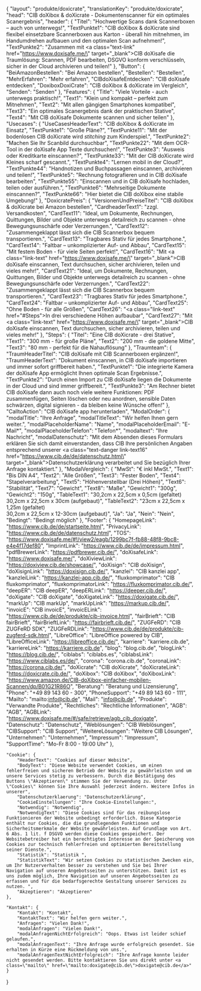 {
    "layout": "produkte/doxicrate",
	"translationKey": "produkte/doxicrate",
    "head": "CIB doXibox & doXicrate - Dokumentenscanner für ein optimales Scanergebnis",
    "header": {
        "Titel": "Hochwertige Scans dank Scannerboxen – auch von unterwegs!",
        "TextPunkte1": "CIB doXibox & doXicrate sind flexibel einsetzbare Scannerboxen aus Karton - überall hin mitnehmen, im Handumdrehen aufbauen und den optimalen Scan aufnehmen!",
        "TextPunkte2": "Zusammen mit <a class=\"text-link\" href=\"https://www.doxisafe.me/\" target=\"_blank\">CIB doXisafe</a> die Traumlösung: Scannen, PDF bearbeiten, DSGVO konform verschlüsseln, sicher in der Cloud archivieren und teilen!"
    },
    "Button": {
        "BeiAmazonBestellen": "Bei Amazon bestellen",
        "Bestellen": "Bestellen",
        "MehrErfahren": "Mehr erfahren",
        "CIBdoXisafeEntdecken": "CIB doXisafe entdecken",
        "DoxiboxDoxiCrate": "CIB doXibox & doXicrate im Vergleich",
        "Senden": "Senden"
    },
    "Features": {
        "Title": "Viele Vorteile - auch unterwegs praktisch!",
        "Text1": "Klein und kompakt – perfekt zum Mitnehmen",
        "Text2": "Mit allen gängigen Smartphones kompatibel",
        "Text3": "Ein optimales Scanergebnis dank der praktischen Stative",
        "Text4": "Mit CIB doXisafe Dokumente scannen und sicher teilen"
    },
    "Usecases": {
        "UseCasesHeaderText": "CIB doXibox & doXicrate im Einsatz",
        "TextPunkte1": "Große Pläne?",
        "TextPunkte11": "Mit der bodenlosen CIB doXicrate wird <i>stitching</i> zum Kinderspiel.",
        "TextPunkte2": "Machen Sie Ihr Scanbild durchsuchbar",
        "TextPunkte22": "Mit dem OCR-Tool in der doXisafe App Texte durchsuchen!",
        "TextPunkte3": "Ausweis oder Kreditkarte einscannen?",
        "TextPunkte33": "Mit der CIB doXicrate wird Kleines scharf gescannt.",
        "TextPunkte4": "Lernen mobil in der Cloud?",
        "TextPunkte44": "Handnotizen und Buchpassagen einscannen, archivieren und teilen!",
        "TextPunkte5": "Rechnung fotografieren und in CIB doXisafe bearbeiten",
        "TextPunkte55": "Einscannen und in CIB doXisafe hochladen, teilen oder ausführen.",
        "TextPunkte6": "Mehrseitige Dokumente einscannen?",
        "TextPunkte66": "Hier bietet die CIB doXibox eine stabile Umgebung!"
    },
    "DoxicratePreis": {
        "VersionenUndPreiseTitel": "CIB doXibox & doXicrate bei Amazon bestellen",
        "CardheaderText1": "zzgl. Versandkosten",
        "CardText11": "Ideal, um Dokumente, Rechnungen, Quittungen, Bilder und Objekte unterwegs detailreich zu scannen - ohne Bewegungsunschärfe oder Verzerrungen.",
        "CardText12": "Zusammengeklappt lässt sich die CIB Scannerbox bequem transportieren.",
        "CardText13": "Tragbares Stativ für jedes Smartphone.",
        "CardText14": "Faltbar – unkomplizierter Auf- und Abbau",
        "CardText15": "Mit festem Boden - für viele Seiten perfekt!",
        "CardText16": "Mit <a class=\"link-text\" href=\"https://www.doxisafe.me/\" target=\"_blank\">CIB doXisafe</a> einscannen, Text durchsuchen, sicher archivieren, teilen und vieles mehr!",
        "CardText21": "Ideal, um Dokumente, Rechnungen, Quittungen, Bilder und Objekte unterwegs detailreich zu scannen - ohne Bewegungsunschärfe oder Verzerrungen.",
        "CardText22": "Zusammengeklappt lässt sich die CIB Scannerbox bequem transportieren.",
        "CardText23": "Tragbares Stativ für jedes Smartphone.",
        "CardText24": "Faltbar – unkomplizierter Auf- und Abbau",
        "CardText25": "Ohne Boden - für alle Größen",
        "CardText26": "<a class=\"link-text\" href=\"#Steps\">In drei verschiedene Höhen aufbaubar</a>",
        "CardText27": "Mit <a class=\"link-text\" href=\"https://www.doxisafe.me/\" target=\"_blank\">CIB doXisafe</a> einscannen, Text durchsuchen, sicher archivieren, teilen und vieles mehr!"
    },
    "Steps": {
        "Titel": "Eine CIB doXicrate - drei Stative",
        "Text1": "300 mm - für große Pläne",
        "Text2": "200 mm - die goldene Mitte",
        "Text3": "80 mm - perfekt für die Nahauflösung"
    },
    "Traumteam": {
        "TraumHeaderTitel": "CIB doXisafe mit CIB Scannerboxen ergänzen!",
        "TraumHeaderText": "Dokument einscannen, in CIB doXisafe importieren und immer sofort griffbereit haben.",
        "TextPunkte1": "Die integrierte Kamera der doXisafe App ermöglicht Ihnen optimale Scan Ergebnisse.",
        "TextPunkte2": "Durch einen Import zu CIB doXisafe liegen die Dokumente in der Cloud und sind immer griffbereit.",
        "TextPunkte3": "Am Rechner bietet CIB doXisafe dann auch noch viele weitere Funktionen: PDF zusammenfügen, Seiten löschen oder neu anordnen, sensible Daten schwärzen, digital signieren - da bleiben keine Wünsche offen!"
    },
    "CalltoAction": "CIB doXisafe app herunterladen",
    "ModalOrder": {
        "modalTitle": "Ihre Anfrage",
        "modalTitleText": "Wir helfen Ihnen gern weiter.",
        "modalPlaceholderName": "Name",
        "modalPlaceholderEmail": "E-Mail*",
        "modalPlaceholderTelefon": "Telefon*",
        "modaltext": "Ihre Nachricht",
        "modalDatenschutz": "Mit dem Absenden dieses Formulars erklären Sie sich damit einverstanden, dass CIB Ihre persönlichen Angaben entsprechend unserer <a class=\"text-danger link-text16\" href=\"https://www.cib.de/de/datenschutz.html\" target=\"_blank\">Datenschutzerklärung</a> verarbeitet und Sie bezüglich Ihrer Anfrage kontaktiert."
    },
    "ModalVergleich": {
        "MwSt": "€ inkl MwSt.",
        "Text1": "Bis DIN A4",
        "Text2": "Alle Größen",
        "Text3": "Fester Boden",
        "Text4": "Stapelverarbeitung",
        "Text5": "Höhenverstellbar (Drei Höhen)",
        "Text6": "Stabilität",
        "Text7": "Gewicht",
        "Text8": "Maße",
        "Gewicht1": "300g",
        "Gewicht2": "150g",
        "TableText1": "30,2cm x 22,5cm x 0,5cm (gefaltet)<br> 30,2cm x 22,5cm x 30cm (aufgebaut)",
        "TableText2": "23cm x 22,5cm x 1,25m (gefaltet)<br> 30,2cm x 22,5cm x 12-30cm (aufgebaut)",
        "Ja": "Ja",
        "Nein": "Nein",
        "Bedingt": "Bedingt möglich"
    },
    "Footer": {
        "HomepageLink": "https://www.cib.de/de/startseite.html",
        "PrivacyLink": "https://www.cib.de/de/datenschutz.html",
        "TOS": "https://www.doxisafe.me/#!/view2/eagb/1299bc7f-fb88-48f8-9bc8-e4e4f17def80",
        "ImprintLink": "https://www.cib.de/de/impressum.html",
        "pdfBrewerLink": "https://pdfbrewer.cib.de/",
        "doXisafeLink": "https://www.doxisafe.me/",
        "doXiviewLink": "https://doxiview.cib.de/showcase/",
        "doXisign": "CIB doXisign",
        "doXisignLink": "https://doxisign.cib.de/",
        "kanzlei": "CIB kanzlei app",
        "kanzleiLink": "https://kanzlei-app.cib.de/",
        "fluxkomprimator": "CIB fluxkomprimator",
        "fluxkomprimatorLink": "https://fluxkomprimator.cib.de/",
        "deepER": "CIB deepER",
        "deepERLink": "https://deeper.cib.de/",
        "doXigate": "CIB doXigate",
        "doXigateLink": "https://doxigate.cib.de/",
        "markUp": "CIB markUp",
        "markUpLink": "https://markup.cib.de/",
        "invoicE": "CIB invoicE",
        "invoicELink": "https://www.cib.de/de/produkte/cib-invoice.html",
        "fairBrieft": "CIB fairBrieft",
        "fairBrieftLink": "https://fairbrieft.cib.de/",
        "ZUGFeRD": "CIB ZUGFeRD SDK",
        "ZUGFeRDLink": "https://www.cib.de/de/produkte/cib-zugferd-sdk.html",
        "LibreOffice": "LibreOffice powered by CIB",
        "LibreOfficeLink": "https://libreoffice.cib.de/",
        "karriere": "karriere.cib.de",
        "karriereLink": "https://karriere.cib.de",
        "blog": "blog.cib.de",
        "blogLink": "https://blog.cib.de/",
        "ciblabs": "ciblabs.es",
        "ciblabsLink": "https://www.ciblabs.es/de/",
        "corona": "corona.cib.de",
        "coronaLink": "https://corona.cib.de/",
        "doXicrate": "CIB doXicrate",
        "doXicrateLink": "https://doxicrate.cib.de/",
        "doXibox": "CIB doXibox",
        "doXiboxLink": "https://www.amazon.de/CIB-doXibox-einfacher-mobilen-Scannen/dp/B01G21R86O",
        "Beratung": "Beratung und Lizensierung",
        "Phone": "+49 89 143 60 - 300",
        "PhoneSupport": "+49 89 143 60 - 111",
        "Mailto": "mailto:info@cib.de",
        "Mail": "info@cib.de",
        "Produkte": "Verwandte Produkte",
        "Rechtliches": "Rechtliche Informationen",
        "AGB": "AGB",
        "AGBLink": "https://www.doxisafe.me/#/safe/retrieve/agb_cib_doxigate",
        "Datenschutz": "Datenschutz",
        "Weblösungen": "CIB Weblösungen",
        "CIBSupport": "CIB Support",
        "WeitereLösungen": "Weitere CIB Lösungen",
        "Unternehmen": "Unternehmen",
        "Impressum": "Impressum",
        "SupportTime": "Mo-Fr 8:00 - 19:00 Uhr"
    },

    "Cookie": {
        "HeaderText": "Cookies auf dieser Website",
        "BodyText": "Diese Website verwendet Cookies, um einen fehlerfreien und sicheren Betrieb der Website zu gewährleisten und um unsere Services stetig zu verbessern. Durch die Bestätigung des Buttons \"Akzeptieren\" stimmen Sie der Verwendung zu. Unter \"Cookies\" können Sie Ihre Auswahl jederzeit ändern. Weitere Infos in unserer",
        "Datenschutzerklaerung": "Datenschutzerklärung",
        "CookieEinstellungen": "Ihre Cookie-Einstellungen:",
        "Notwendig": "Notwendig",
        "NotwendigText": "Diese Cookies sind für das reibungslose Funktionieren der Website unbedingt erforderlich. Diese Kategorie enthält nur Cookies, die die grundlegenden Funktionen und Sicherheitsmerkmale der Website gewährleisten. Auf Grundlage von Art. 6 Abs. 1 lit. f DSGVO werden diese Cookies gespeichert. Der Websitebetreiber hat ein berechtigtes Interesse an der Speicherung von Cookies zur technisch fehlerfreien und optimierten Bereitstellung seiner Dienste.",
        "Statistik": "Statistik ",
        "StatistikText": "Wir setzen Cookies zu statistischen Zwecken ein, um Ihr Nutzerverhalten besser zu verstehen und Sie bei Ihrer Navigation auf unseren Angebotsseiten zu unterstützen. Damit ist es uns zudem möglich, Ihre Navigation auf unseren Angebotsseiten zu erfassen und für die bedarfsgerechte Gestaltung unserer Services zu nutzen. ",
        "Akzeptieren": "Akzeptieren"
    },

    "Kontakt": {
        "Kontakt": "Kontakt",
        "KontaktText": "Wir helfen gern weiter.",
        "Anfragen": "Vielen Dank!",
        "modalAnfragen": "Vielen Dank!",
        "modalAnfragenNichtErfolgreich": "Oops. Etwas ist leider schief gelaufen.",
        "modalAnfragenText": "Ihre Anfrage wurde erfolgreich gesendet. Sie erhalten in Kürze eine Rückmeldung von uns.",
        "modalAnfragenTextNichtErfolgreich": "Ihre Anfrage konnte leider nicht gesendet werden. Bitte kontaktieren Sie uns direkt unter <a class=\"mailto\" href=\"mailto:doxigate@cib.de\">doxigate@cib.de</a>"
    }

}